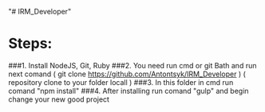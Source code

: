 "# IRM_Developer" 

# Steps:
###1. Install NodeJS, Git, Ruby
###2. You need run cmd or git Bath and run next comand ( git clone https://github.com/Antontsyk/IRM_Developer )
( repository clone to your folder locall )
###3. In this folder in cmd run comand "npm install"
###4. After installing run comand "gulp" and begin change your new good project


